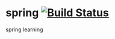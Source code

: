 # spring [![Build Status](https://travis-ci.org/mkp246/spring.svg?branch=master)](https://travis-ci.org/mkp246/spring)
spring learning
